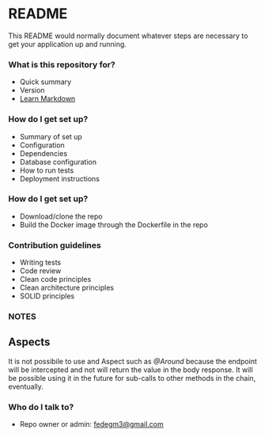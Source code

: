# README #

This README would normally document whatever steps are necessary to get your application up and running.

### What is this repository for? ###

* Quick summary
* Version
* [Learn Markdown](https://bitbucket.org/tutorials/markdowndemo)

### How do I get set up? ###

* Summary of set up
* Configuration
* Dependencies
* Database configuration
* How to run tests
* Deployment instructions

### How do I get set up? ###

* Download/clone the repo
* Build the Docker image through the Dockerfile in the repo

### Contribution guidelines ###

* Writing tests
* Code review
* Clean code principles
* Clean architecture principles
* SOLID principles

### NOTES ###
## Aspects ##
It is not possibile to use and Aspect such as _@Around_ because the endpoint will be intercepted and not will return
the value in the body response.
It will be possible using it in the future for sub-calls to other methods in the chain, eventually.

### Who do I talk to? ###

* Repo owner or admin: fedegm3@gmail.com